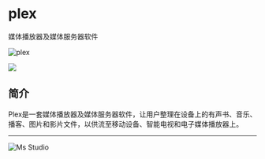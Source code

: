 # plex

媒体播放器及媒体服务器软件

![plex](https://file.lifebus.top/imgs/plex_cover.png)

![](https://img.shields.io/badge/%E6%96%B0%E7%96%86%E8%90%8C%E6%A3%AE%E8%BD%AF%E4%BB%B6%E5%BC%80%E5%8F%91%E5%B7%A5%E4%BD%9C%E5%AE%A4-%E6%8F%90%E4%BE%9B%E6%8A%80%E6%9C%AF%E6%94%AF%E6%8C%81-blue)

## 简介

Plex是一套媒体播放器及媒体服务器软件，让用户整理在设备上的有声书、音乐、播客、图片和影片文件，以供流至移动设备、智能电视和电子媒体播放器上。

---

![Ms Studio](https://file.lifebus.top/imgs/ms_blank_001.png)
